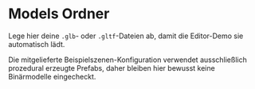 # Models Ordner

Lege hier deine `.glb`- oder `.gltf`-Dateien ab, damit die Editor-Demo sie automatisch lädt.

Die mitgelieferte Beispielszenen-Konfiguration verwendet ausschließlich prozedural erzeugte Prefabs, daher bleiben hier bewusst keine Binärmodelle eingecheckt.
